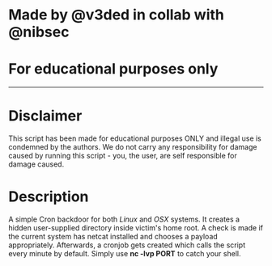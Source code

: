 # Made by @v3ded in collab with @nibsec
# For educational purposes only

***

# Disclaimer
This script has been made for educational purposes ONLY and illegal use is condemned by the authors. We do not carry any responsibility for  damage caused by running this script - you, the user, are self responsible for damage caused.

# Description
A simple Cron backdoor for both *Linux* and *OSX* systems. It creates a hidden user-supplied directory inside victim's home root. A check is made if the current system has netcat installed and chooses a payload appropriately. Afterwards, a cronjob gets created which calls the script every minute by default. Simply use **nc -lvp PORT** to catch your shell. 
